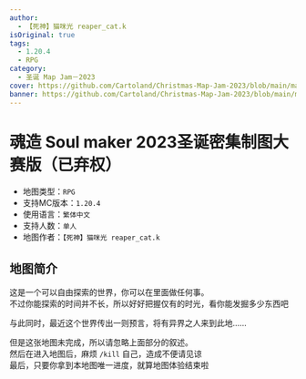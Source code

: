 ```yaml
---
author:
  - 【死神】猫咪光 reaper_cat.k
isOriginal: true
tags:
  - 1.20.4
  - RPG
category:
  - 圣诞 Map Jam－2023
cover: https://github.com/Cartoland/Christmas-Map-Jam-2023/blob/main/maps/%E6%B4%9B%E5%9F%BA%E7%9A%84%E9%AD%94%E5%B9%BB%E4%B9%8B%E6%97%85/files/title.png?raw=true
banner: https://github.com/Cartoland/Christmas-Map-Jam-2023/blob/main/maps/%E6%B4%9B%E5%9F%BA%E7%9A%84%E9%AD%94%E5%B9%BB%E4%B9%8B%E6%97%85/files/title.png?raw=true
---
```


# 魂造 Soul maker 2023圣诞密集制图大赛版（已弃权）

- 地图类型：`RPG`
- 支持MC版本：`1.20.4`
- 使用语言：`繁体中文`
- 支持人数：`单人`
- 地图作者：`【死神】猫咪光 reaper_cat.k`

## 地图简介

这是一个可以自由探索的世界，你可以在里面做任何事。  
不过你能探索的时间并不长，所以好好把握仅有的时光，看你能发掘多少东西吧

与此同时，最近这个世界传出一则预言，将有异界之人来到此地......

但是这张地图未完成，所以请忽略上面部分的叙述。  
然后在进入地图后，麻烦 `/kill` 自己，造成不便请见谅  
最后，只要你拿到本地图唯一进度，就算地图体验结束啦
